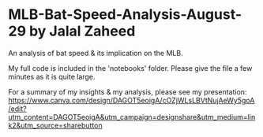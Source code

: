 # MLB-Bat-Speed-Analysis-August-29 by Jalal Zaheed

An analysis of bat speed &amp; its implication on the MLB.

My full code is included in the 'notebooks' folder. Please give the file a few minutes as it is quite large. 

For a summary of my insights & my analysis, please see my presentation: https://www.canva.com/design/DAGOT5eoigA/cOZjWLsLBVtNujAeWy5goA/edit?utm_content=DAGOT5eoigA&utm_campaign=designshare&utm_medium=link2&utm_source=sharebutton

